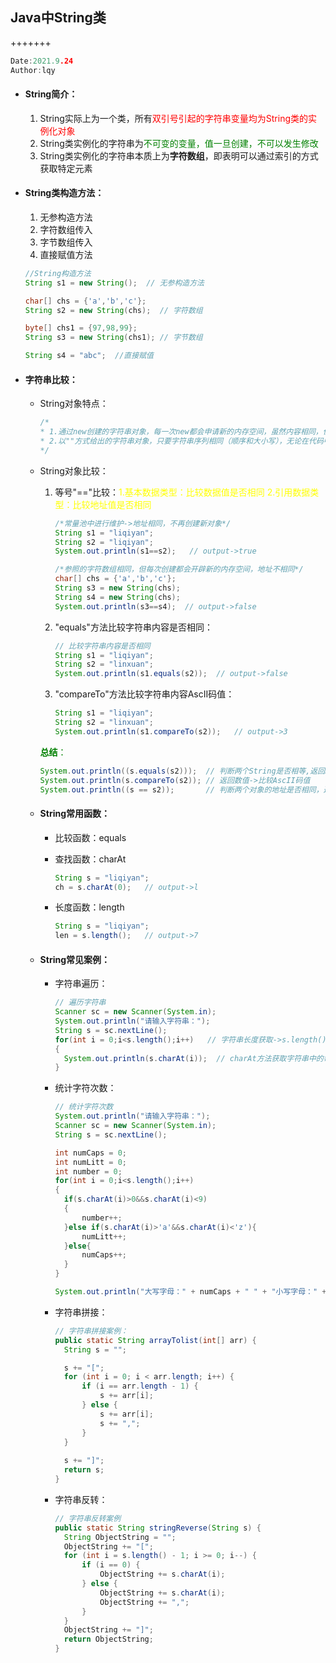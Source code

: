 ## Java中String类

+++++++

```C++
Date:2021.9.24
Author:lqy
```

+ #### String简介：

  1. String实际上为一个类，所有<font color = Red>双引号引起的字符串变量均为String类的实例化对象</font>
  2. String类实例化的字符串为<font color = Green>不可变的变量，值一旦创建，不可以发生修改</font>
  3. String类实例化的字符串本质上为**字符数组**，即表明可以通过索引的方式获取特定元素

+ #### String类构造方法：

  1. 无参构造方法
  2. 字符数组传入
  3. 字节数组传入
  4. 直接赋值方法

  ```Java
  //String构造方法
  String s1 = new String();  // 无参构造方法
  
  char[] chs = {'a','b','c'};
  String s2 = new String(chs);  // 字符数组
  
  byte[] chs1 = {97,98,99};
  String s3 = new String(chs1); // 字节数组
  
  String s4 = "abc";  //直接赋值
  ```

+ #### 字符串比较：

  + String对象特点：

    ```Java
    /*
    * 1.通过new创建的字符串对象，每一次new都会申请新的内存空间，虽然内容相同，但是地址值不同
    * 2.以""方式给出的字符串对象，只要字符串序列相同（顺序和大小写），无论在代码中出现几次，都只会创建一个对象，在字符串池(string pool)中维护
    */
    ```

  + String对象比较：

    1. 等号"=="比较：<font color = Yellow>1.基本数据类型：比较数据值是否相同 2.引用数据类型：比较地址值是否相同</font>

       ```Java
       /*常量池中进行维护->地址相同，不再创建新对象*/
       String s1 = "liqiyan";
       String s2 = "liqiyan";
       System.out.println(s1==s2);   // output->true
       
       /*参照的字符数组相同，但每次创建都会开辟新的内存空间，地址不相同*/
       char[] chs = {'a','b','c'};
       String s3 = new String(chs);
       String s4 = new String(chs);
       System.out.println(s3==s4);  // output->false
       ```

    2. "equals"方法比较字符串内容是否相同：

       ```Java
       // 比较字符串内容是否相同
       String s1 = "liqiyan";
       String s2 = "linxuan";
       System.out.println(s1.equals(s2));  // output->false  
       ```

    3. "compareTo"方法比较字符串内容AscII码值：

       ```Java
       String s1 = "liqiyan";
       String s2 = "linxuan";
       System.out.println(s1.compareTo(s2));   // output->3
       ```

    <font color = Green>**总结**：</font>

    ```Java
    System.out.println((s.equals(s2)));  // 判断两个String是否相等,返回boolean类型值
    System.out.println(s.compareTo(s2)); // 返回数值->比较AscII码值
    System.out.println((s == s2));       // 判断两个对象的地址是否相同，返回的boolean类型值
    ```

  + #### String常用函数：

    + 比较函数：equals

    + 查找函数：charAt

      ```Java
      String s = "liqiyan";
      ch = s.charAt(0);   // output->l
      ```

    + 长度函数：length

      ```Java
      String s = "liqiyan";
      len = s.length();   // output->7
      ```

  + #### String常见案例：

    + 字符串遍历：

      ```Java
      // 遍历字符串
      Scanner sc = new Scanner(System.in);
      System.out.println("请输入字符串：");
      String s = sc.nextLine();
      for(int i = 0;i<s.length();i++)   // 字符串长度获取->s.length()
      {
      	System.out.println(s.charAt(i));  // charAt方法获取字符串中的每一个字符
      }
      ```

    + 统计字符次数：

      ```Java
      // 统计字符次数
      System.out.println("请输入字符串：");
      Scanner sc = new Scanner(System.in);
      String s = sc.nextLine();
      
      int numCaps = 0;
      int numLitt = 0;
      int number = 0;
      for(int i = 0;i<s.length();i++)
      {
      	if(s.charAt(i)>0&&s.charAt(i)<9)
      	{
      		number++;
      	}else if(s.charAt(i)>'a'&&s.charAt(i)<'z'){
      		numLitt++;
      	}else{
      		numCaps++;
      	}
      }
      
      System.out.println("大写字母：" + numCaps + " " + "小写字母：" + numLitt + " " + "数字：" + number);
      
      ```

    + 字符串拼接：

      ```Java
      // 字符串拼接案例：
      public static String arrayTolist(int[] arr) {
      	String s = "";
      
      	s += "[";
      	for (int i = 0; i < arr.length; i++) {
      		if (i == arr.length - 1) {
      			s += arr[i];
      		} else {
      			s += arr[i];
      			s += ",";
      		}
      	}
      	
      	s += "]";
      	return s;
      }
      ```

    + 字符串反转：

      ```java
      // 字符串反转案例
      public static String stringReverse(String s) {
      	String ObjectString = "";
      	ObjectString += "[";
      	for (int i = s.length() - 1; i >= 0; i--) {
      		if (i == 0) {
      			ObjectString += s.charAt(i);
      		} else {
      			ObjectString += s.charAt(i);
      			ObjectString += ",";
      		}
      	}
      	ObjectString += "]";
      	return ObjectString;
      }
      ```

      

